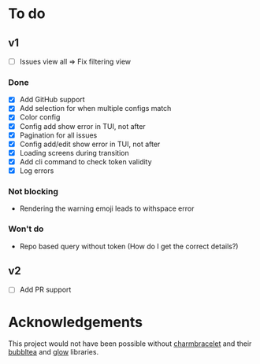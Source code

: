 # To do
## v1
- [ ] Issues view all => Fix filtering view

### Done
- [x] Add GitHub support
- [x] Add selection for when multiple configs match
- [x] Color config
- [x] Config add show error in TUI, not after
- [x] Pagination for all issues
- [x] Config add/edit show error in TUI, not after
- [x] Loading screens during transition
- [x] Add cli command to check token validity
- [x] Log errors

### Not blocking
- Rendering the warning emoji leads to withspace error

### Won't do
- Repo based query without token (How do I get the correct details?)

## v2
- [ ] Add PR support

# Acknowledgements
This project would not have been possible without [charmbracelet](https://github.com/charmbracelet) and their
[bubbltea](https://github.com/charmbracelet/bubbletea) and [glow](https://github.com/charmbracelet/glow) libraries.
